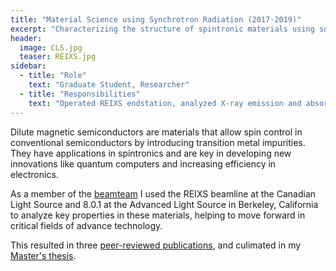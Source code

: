 ```yaml
---
title: "Material Science using Synchrotron Radiation (2017-2019)"
excerpt: "Characterizing the structure of spintronic materials using soft X-ray spectroscopy"
header:
  image: CLS.jpg
  teaser: REIXS.jpg
sidebar:
  - title: "Role"
    text: "Graduate Student, Researcher"
  - title: "Responsibilities"
    text: "Operated REIXS endstation, analyzed X-ray emission and absorption data, hosted outreach events for general public."
---
```


Dilute magnetic semiconductors are materials that allow spin control in conventional semiconductors by introducing transition metal impurities. They have applications in spintronics and are key in developing new innovations like quantum computers and increasing efficiency in electronics.  

As a member of the [beamteam](http://beamteam.usask.ca) I used the REIXS beamline at the Canadian Light Source and 8.0.1 at the Advanced Light Source in Berkeley, California to analyze key properties in these materials, helping to move forward in critical fields of advance technology.

This resulted in three [peer-reviewed publications](https://scholar.google.com/citations?user=eQ_eohIAAAAJ&hl=en), and culimated in my [Master's thesis](https://harvest.usask.ca/handle/10388/11976). 
